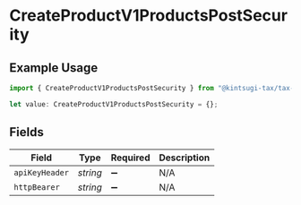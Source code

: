 # CreateProductV1ProductsPostSecurity

## Example Usage

```typescript
import { CreateProductV1ProductsPostSecurity } from "@kintsugi-tax/tax-platform-sdk/models/operations";

let value: CreateProductV1ProductsPostSecurity = {};
```

## Fields

| Field              | Type               | Required           | Description        |
| ------------------ | ------------------ | ------------------ | ------------------ |
| `apiKeyHeader`     | *string*           | :heavy_minus_sign: | N/A                |
| `httpBearer`       | *string*           | :heavy_minus_sign: | N/A                |